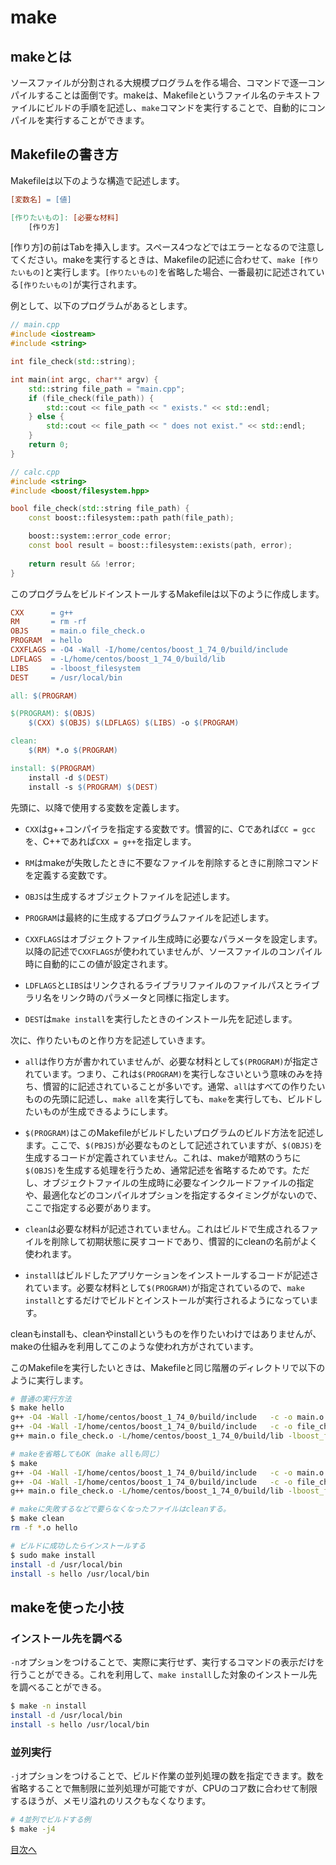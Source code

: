 # make

## makeとは

ソースファイルが分割される大規模プログラムを作る場合、コマンドで逐一コンパイルすることは面倒です。makeは、Makefileというファイル名のテキストファイルにビルドの手順を記述し、```make```コマンドを実行することで、自動的にコンパイルを実行することができます。

## Makefileの書き方

Makefileは以下のような構造で記述します。

```Makefile
[変数名] = [値]

[作りたいもの]: [必要な材料]
    [作り方]
```

[作り方]の前はTabを挿入します。スペース4つなどではエラーとなるので注意してください。makeを実行するときは、Makefileの記述に合わせて、```make [作りたいもの]```と実行します。```[作りたいもの]```を省略した場合、一番最初に記述されている```[作りたいもの]```が実行されます。

例として、以下のプログラムがあるとします。

```c++
// main.cpp
#include <iostream>
#include <string>

int file_check(std::string);

int main(int argc, char** argv) {
    std::string file_path = "main.cpp";
    if (file_check(file_path)) {
        std::cout << file_path << " exists." << std::endl;
    } else {
        std::cout << file_path << " does not exist." << std::endl;
    }
    return 0;
}

```

```c++
// calc.cpp
#include <string>
#include <boost/filesystem.hpp>

bool file_check(std::string file_path) {
    const boost::filesystem::path path(file_path);

    boost::system::error_code error;
    const bool result = boost::filesystem::exists(path, error);
    
    return result && !error;
}
```

このプログラムをビルドインストールするMakefileは以下のように作成します。

```Makefile
CXX      = g++
RM       = rm -rf
OBJS     = main.o file_check.o
PROGRAM  = hello
CXXFLAGS = -O4 -Wall -I/home/centos/boost_1_74_0/build/include
LDFLAGS  = -L/home/centos/boost_1_74_0/build/lib
LIBS     = -lboost_filesystem
DEST     = /usr/local/bin

all: $(PROGRAM)

$(PROGRAM): $(OBJS)
	$(CXX) $(OBJS) $(LDFLAGS) $(LIBS) -o $(PROGRAM)

clean:
	$(RM) *.o $(PROGRAM)

install: $(PROGRAM)
	install -d $(DEST)
	install -s $(PROGRAM) $(DEST)

```

先頭に、以降で使用する変数を定義します。

- ```CXX```はg++コンパイラを指定する変数です。慣習的に、Cであれば```CC = gcc```を、C++であれば```CXX = g++```を指定します。

- ```RM```はmakeが失敗したときに不要なファイルを削除するときに削除コマンドを定義する変数です。

- ```OBJS```は生成するオブジェクトファイルを記述します。

- ```PROGRAM```は最終的に生成するプログラムファイルを記述します。

- ```CXXFLAGS```はオブジェクトファイル生成時に必要なパラメータを設定します。以降の記述で```CXXFLAGS```が使われていませんが、ソースファイルのコンパイル時に自動的にこの値が設定されます。

- ```LDFLAGS```と```LIBS```はリンクされるライブラリファイルのファイルパスとライブラリ名をリンク時のパラメータと同様に指定します。

- ```DEST```は```make install```を実行したときのインストール先を記述します。

次に、作りたいものと作り方を記述していきます。

- ```all```は作り方が書かれていませんが、必要な材料として```$(PROGRAM)```が指定されています。つまり、これは```$(PROGRAM)```を実行しなさいという意味のみを持ち、慣習的に記述されていることが多いです。通常、```all```はすべての作りたいものの先頭に記述し、```make all```を実行しても、```make```を実行しても、ビルドしたいものが生成できるようにします。

- ```$(PROGRAM)```はこのMakefileがビルドしたいプログラムのビルド方法を記述します。ここで、```$(PBJS)```が必要なものとして記述されていますが、```$(OBJS)```を生成するコードが定義されていません。これは、makeが暗黙のうちに```$(OBJS)```を生成する処理を行うため、通常記述を省略するためです。ただし、オブジェクトファイルの生成時に必要なインクルードファイルの指定や、最適化などのコンパイルオプションを指定するタイミングがないので、ここで指定する必要があります。

- ```clean```は必要な材料が記述されていません。これはビルドで生成されるファイルを削除して初期状態に戻すコードであり、慣習的にcleanの名前がよく使われます。

- ```install```はビルドしたアプリケーションをインストールするコードが記述されています。必要な材料として```$(PROGRAM)```が指定されているので、```make install```とするだけでビルドとインストールが実行されるようになっています。

cleanもinstallも、cleanやinstallというものを作りたいわけではありませんが、makeの仕組みを利用してこのような使われ方がされています。

このMakefileを実行したいときは、Makefileと同じ階層のディレクトリで以下のように実行します。

```sh
# 普通の実行方法
$ make hello
g++ -O4 -Wall -I/home/centos/boost_1_74_0/build/include   -c -o main.o main.cpp
g++ -O4 -Wall -I/home/centos/boost_1_74_0/build/include   -c -o file_check.o file_check.cpp
g++ main.o file_check.o -L/home/centos/boost_1_74_0/build/lib -lboost_filesystem -o hello

# makeを省略してもOK（make allも同じ）
$ make
g++ -O4 -Wall -I/home/centos/boost_1_74_0/build/include   -c -o main.o main.cpp
g++ -O4 -Wall -I/home/centos/boost_1_74_0/build/include   -c -o file_check.o file_check.cpp
g++ main.o file_check.o -L/home/centos/boost_1_74_0/build/lib -lboost_filesystem -o hello

# makeに失敗するなどで要らなくなったファイルはcleanする。
$ make clean
rm -f *.o hello

# ビルドに成功したらインストールする
$ sudo make install
install -d /usr/local/bin
install -s hello /usr/local/bin
```

## makeを使った小技

### インストール先を調べる

```-n```オプションをつけることで、実際に実行せず、実行するコマンドの表示だけを行うことができる。これを利用して、```make install```した対象のインストール先を調べることができる。

```sh
$ make -n install
install -d /usr/local/bin
install -s hello /usr/local/bin
```

### 並列実行

```-j```オプションをつけることで、ビルド作業の並列処理の数を指定できます。数を省略することで無制限に並列処理が可能ですが、CPUのコア数に合わせて制限するほうが、メモリ溢れのリスクもなくなります。

```sh
# 4並列でビルドする例
$ make -j4
```

[目次へ](https://github.com/JuvenileTalk9/make)
